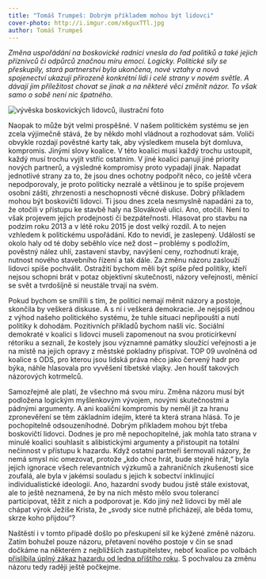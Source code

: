 ```yaml
---
title: "Tomáš Trumpeš: Dobrým příkladem mohou být lidovci"
cover-photo: http://i.imgur.com/x6guxTTl.jpg
author: Tomáš Trumpeš
---
```


*Změna uspořádání na boskovické radnici vnesla do řad politiků a také jejich příznivců či odpůrců značnou míru emocí. Logicky. Politické síly se přeskupily, stará partnerství byla ukončena, nové vztahy a nová spojenectví ukazují přirozeně konkrétní lidi i celé strany v novém světle. A dávají jim příležitost chovat se jinak a na některé věci změnit názor. To však samo o sobě není nic špatného.*

<img src="http://i.imgur.com/x6guxTT.jpg" alt="vývěska boskovických lidovců, ilustrační foto" class="img-responsive">

Naopak to může být velmi prospěšné. V našem politickém systému se jen zcela výjimečně stává, že by někdo mohl vládnout a rozhodovat sám. Voliči obvykle rozdají pověstné karty tak, aby výsledkem musela být domluva, kompromis. Jinými slovy koalice. V této koalici musí každý trochu ustoupit, každý musí trochu vyjít vstříc ostatním. V jiné koalici panují jiné priority nových partnerů, a výsledné kompromisy proto vypadají jinak. Napadat jednotlivé strany za to, že jsou dnes ochotny podpořit něco, co ještě včera nepodporovaly, je proto politicky nezralé a většinou je to spíše projevem osobní zášti, zhrzenosti a neschopnosti věcné diskuse. Dobrý příkladem mohou být boskovičtí lidovci. Ti jsou dnes zcela nesmyslně napadáni za to, že otočili v přístupu ke stavbě haly na Slovákově ulici. Ano, otočili. Není to však projevem jejich prodejnosti či bezpáteřnosti. Hlasovat pro stavbu na podzim roku 2013 a v létě roku 2015 je dost velký rozdíl. A to nejen vzhledem k politickému uspořádání. Kdo to nevidí, je zaslepený. Událostí se okolo haly od té doby seběhlo více než dost – problémy s podložím, pověstný nález uhlí, zastavení stavby, navýšení ceny, rozhodnutí kraje, nutnost nového stavebního řízení a tak dále. Za změnu názoru zaslouží lidovci spíše pochválit. Ostražití bychom měli být spíše před politiky, kteří nejsou schopni brát v potaz objektivní skutečnosti, názory veřejnosti, měnící se svět a tvrdošíjně si neustále trvají na svém.

Pokud bychom se smířili s tím, že politici nemají měnit názory a postoje, skončila by veškerá diskuse. A s ní i veškerá demokracie. Je nejspíš jednou z výhod našeho politického systému, že tuhle situaci nepřipouští a nutí politiky k dohodám. Pozitivních příkladů bychom našli víc. Sociální demokraté v koalici s lidovci museli zapomenout na svou proticírkevní rétoriku a seznali, že kostely jsou významné památky sloužící veřejnosti a je na místě na jejich opravy z městské pokladny přispívat. TOP 09 uvolněná od koalice s ODS, pro kterou jsou lidská práva něco jako červený hadr pro býka, náhle hlasovala pro vyvěšení tibetské vlajky. Jen houšť takových názorových kotrmelců.

Samozřejmě ale platí, že všechno má svou míru. Změna názoru musí být podložena logickým myšlenkovým vývojem, novými skutečnostmi a pádnými argumenty. A ani koaliční kompromis by neměl jít za hranu zpronevěření se těm základním idejím, které ta která strana hlásá. To je pochopitelně odsouzeníhodné. Dobrým příkladem mohou být třeba boskovičtí lidovci. Dodnes je pro mě nepochopitelné, jak mohla tato strana v minulé koalici souhlasit s alibistickými argumenty a přistoupit na totální nečinnost v přístupu k hazardu. Když ostatní partneři šermovali názory, že nemá smysl nic omezovat, protože „kdo chce hrát, bude stejně hrát,“ byla jejich ignorace všech relevantních výzkumů a zahraničních zkušeností sice zoufalá, ale byla v jakémsi souladu s jejich k sobectví inklinující individualistické ideologii. Ano, hazardní svody budou jistě stále existovat, ale to ještě neznamená, že by na nich město mělo svou tolerancí participovat, těžit z nich a podporovat je. Kdo jiný než lidovci by měl ale chápat výrok Ježíše Krista, že „svody sice nutně přicházejí, ale běda tomu, skrze koho přijdou“?

Naštěstí i v tomto případě došlo po přeskupení sil ke kýžené změně názoru. Zatím bohužel pouze názoru, přetavení nového postoje v čin se snad dočkáme na některém z nejbližších zastupitelstev, neboť koalice po volbách [přislíbila úplný zákaz hazardu od ledna příštího roku](http://ohlasy.info/clanky/2015/02/zakaz-hazardu.html). S pochvalou za změnu názoru tedy raději ještě počkejme.